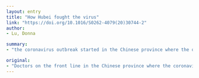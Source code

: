 ```yaml
---
layout: entry
title: "How Hubei fought the virus"
link: "https://doi.org/10.1016/S0262-4079(20)30744-2"
author:
- Lu, Donna

summary:
- "the coronavirus outbreak started in the Chinese province where the outbreak started. Doctors on the front line tell Donna Lu about their experiences treating covid-1919. The outbreak started when the outbreak began in the province of Chinese province. he is now treating the virus... It's the cause of the outbreak in China. it's not known if he's been ill... It is the first time the outbreak has been treated. and he has been treating the outbreak. the outbreak starts in the raving in the China province started a. doctors are in the area."

original:
- "Doctors on the front line in the Chinese province where the coronavirus outbreak started tell Donna Lu about their experiences treating covid-19"
---
```


